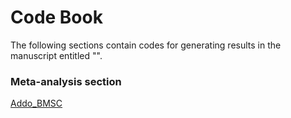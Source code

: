 # Code Book

The following sections contain codes for generating results in the manuscript entitled "".

### Meta-analysis section
[Addo_BMSC](BMSC_23/Metanalysis/Addo_BMSC.md)
